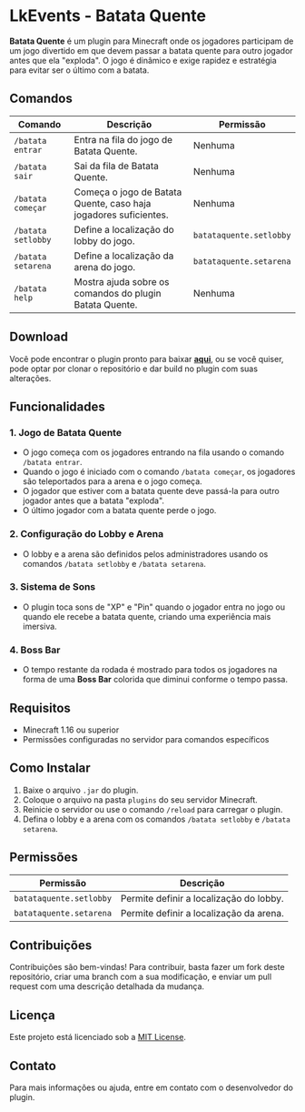 # LkEvents - Batata Quente

**Batata Quente** é um plugin para Minecraft onde os jogadores participam de um jogo divertido em que devem passar a batata quente para outro jogador antes que ela "exploda". O jogo é dinâmico e exige rapidez e estratégia para evitar ser o último com a batata.

## Comandos

| Comando                | Descrição                                                           | Permissão                    |
|------------------------|---------------------------------------------------------------------|------------------------------|
| `/batata entrar`        | Entra na fila do jogo de Batata Quente.                             | Nenhuma                      |
| `/batata sair`          | Sai da fila de Batata Quente.                                       | Nenhuma                      |
| `/batata começar`       | Começa o jogo de Batata Quente, caso haja jogadores suficientes.   | Nenhuma                      |
| `/batata setlobby`      | Define a localização do lobby do jogo.                              | `batataquente.setlobby`      |
| `/batata setarena`      | Define a localização da arena do jogo.                              | `batataquente.setarena`      |
| `/batata help`          | Mostra ajuda sobre os comandos do plugin Batata Quente.             | Nenhuma                      |

## Download

Você pode encontrar o plugin pronto para baixar [**aqui**](https://github.com/lucasdeveloperx/LkEvents/releases), ou se
você quiser, pode optar por clonar o repositório e dar build no plugin com suas alterações.

## Funcionalidades

### 1. **Jogo de Batata Quente**
- O jogo começa com os jogadores entrando na fila usando o comando `/batata entrar`.
- Quando o jogo é iniciado com o comando `/batata começar`, os jogadores são teleportados para a arena e o jogo começa.
- O jogador que estiver com a batata quente deve passá-la para outro jogador antes que a batata "exploda".
- O último jogador com a batata quente perde o jogo.

### 2. **Configuração do Lobby e Arena**
- O lobby e a arena são definidos pelos administradores usando os comandos `/batata setlobby` e `/batata setarena`.

### 3. **Sistema de Sons**
- O plugin toca sons de "XP" e "Pin" quando o jogador entra no jogo ou quando ele recebe a batata quente, criando uma experiência mais imersiva.

### 4. **Boss Bar**
- O tempo restante da rodada é mostrado para todos os jogadores na forma de uma **Boss Bar** colorida que diminui conforme o tempo passa.

## Requisitos
- Minecraft 1.16 ou superior
- Permissões configuradas no servidor para comandos específicos

## Como Instalar

1. Baixe o arquivo `.jar` do plugin.
2. Coloque o arquivo na pasta `plugins` do seu servidor Minecraft.
3. Reinicie o servidor ou use o comando `/reload` para carregar o plugin.
4. Defina o lobby e a arena com os comandos `/batata setlobby` e `/batata setarena`.

## Permissões

| Permissão                    | Descrição                                      |
|------------------------------|------------------------------------------------|
| `batataquente.setlobby`       | Permite definir a localização do lobby.        |
| `batataquente.setarena`       | Permite definir a localização da arena.        |

## Contribuições

Contribuições são bem-vindas! Para contribuir, basta fazer um fork deste repositório, criar uma branch com a sua modificação, e enviar um pull request com uma descrição detalhada da mudança.

## Licença

Este projeto está licenciado sob a [MIT License](LICENSE).

## Contato

Para mais informações ou ajuda, entre em contato com o desenvolvedor do plugin.

